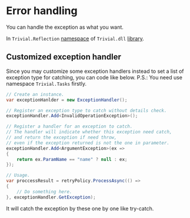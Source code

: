 # Error handling

You can handle the exception as what you want.

In `Trivial.Reflection` [namespace](../) of `Trivial.dll` [library](../../).

## Customized exception handler

Since you may customize some exception handlers instead to set a list of exception type for catching, you can code like below. P.S.: You need use namespace `Trivial.Tasks` firstly.

```csharp
// Create an instance.
var exceptionHanlder = new ExceptionHandler();

// Register an exception type to catch without details check.
exceptionHandler.Add<InvalidOperationException>();

// Register a handler for an exception to catch.
// The handler will indicate whether this exception need catch,
// and return the exception if need throw,
// even if the exception returned is not the one in parameter.
exceptionHandler.Add<ArgumentException>(ex =>
{
    return ex.ParamName == "name" ? null : ex;
});

// Usage.
var proccessResult = retryPolicy.ProcessAsync(() =>
{
    // Do something here.
}, exceptionHandler.GetException);
```

It will catch the exception by these one by one like try-catch.
